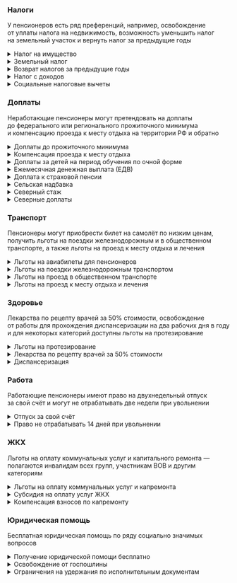 ﻿### Налоги

У пенсионеров есть ряд преференций, например, освобождение от уплаты налога на недвижимость, возможность уменьшить налог на земельный участок и вернуть налог за предыдущие годы

<details><summary>Налог на имущество</summary>
Налог на имущество — мужчины старше 60 лет и женщины 55 лет, освобождается от уплаты налога на недвижимость: жилые дома, квартиры, комнаты, гаражи или машино-место, хозпостройки площадью до 50 кв.м, помещения для работы. Льгота действует на один объект каждого вида ([ст. 407 Налогового кодекса РФ](http://www.consultant.ru/document/cons_doc_LAW_28165/2573b723f294419039974f75da8e928dfbe027c6/)).

<h4>Как получить</h4>

Для получения льготы по имущественному и земельному налогам обращаться в налоговый орган и собирать какие-либо документы не нужно. Инспекция сама пересчитает налог, исходя из данных, предоставляемых Социальным фондом (бывший ПФР) и Росреестром. По имущественным налогам уведомления вам просто не направят, а по земельному налогу, если участок больше 600 кв. м., сумма налога будет указана уже с учётом льготы.

Но если вы переживаете, что про вас забудут, можете подать заявление о представлении льготы в территориальный отдел Федеральной налоговой службы, в том числе через МФЦ или [«Личный кабинет налогоплательщика»](https://lkfl2.nalog.ru/lkfl/login).

</details>
<details><summary>Земельный налог</summary>
Земельный налог — мужчины старше 60 лет и женщины 55 лет могут уменьшить налог на земельный участок более 6 соток. Если площадь участка составляет не более 6 соток — налог взиматься не будет. Льготу получают участки, находящиеся в собственности, пользовании или пожизненном наследуемом владении ([п. 5 ст. 391 Налогового кодекса РФ](http://www.consultant.ru/document/cons_doc_LAW_28165/d36363d427eab17744e49ef6f68eae5481107a64/)).

<h4>Как получить</h4>

Чтобы рассчитать, сколько вам нужно заплатить налогов на имущество или земельный участок, воспользуйтесь [налоговым калькулятором](https://www.nalog.gov.ru/rn33/service/nalog_calc/). Потребуется выбрать вид налога и год, за который он начислен, а также ввести кадастровый номер объекта недвижимости (указан в документах на собственность).

Рассчитать, сколько вам придётся заплатить налог за землю с учётом льготного вычета можно по формуле:

Сумма налога (руб.) / площадь участка (кв.м.) х 600 кв. м.

<h4>Пример:</h4>

Белла Аркадьевна владеет участком площадью 10 соток, налог на который составляет 1 500 рублей. Таким образом, с учётом льготы, пенсионерке нужно будет уплатить 900 рублей (1 500 /1 000×600). Она сможет сэкономить 600 рублей.

</details>
<details><summary>Возврат налогов за предыдущие годы</summary>
Возврат налогов за предыдущие годы — если пенсионер купил жилой дом, квартиру, комнату или долю в них, земельный участок для ИЖС, на котором расположен дом или только планируется строительство, а также уплатил проценты по ипотеке на покупку или строительство жилья, то после уплаты налогов он сможет вычесть из своих доходов расходы на покупку этого жилья (налоговый вычет). Пенсионер может получить вычет за предшествующие три года или перенести его на будущие периоды ([ст. 220 Налогового кодекса РФ](http://www.consultant.ru/document/cons_doc_LAW_28165/62f621e5835790398a88f80270fe2cf0b3710b3c/#dst8426)).

<h4>Как получить</h4>

Для возврата налога необходимо направить в налоговую инспекцию, в том числе через МФЦ или [«Личный кабинет налогоплательщика»](https://lkfl2.nalog.ru/lkfl/login), пакет документов: заявление о предоставлении вычета, декларацию по форме 3-НДФЛ за те годы, за которые вы желаете вернуть налог. Кроме этого нужно приложить копии документа о собственности на купленную квартиру, дом или землю (выписка из ЕГРН), кредитного договора (если заключался), платёжных документов (банковские платёжки, расписка о получении денег продавцом и т. п.), пенсионная книжка или справка из ПФР о выходе на пенсию. Укажите реквизиты банковского счета (карты), куда нужно перечислить деньги. С мая 2021 года в некоторых случаях возможно получения вычета в упрощённом порядке, без подачи декларации и подтверждающих документов. Если вы подпадаете под эту категорию, то налоговая служба направит в ваш [«Личный кабинет налогоплательщика»](https://lkfl2.nalog.ru/lkfl/login) специальное сообщение. Самостоятельно обращаться в налоговую не требуется.

</details>
<details><summary>Налог с доходов</summary>
Налог с доходов — государство освобождает пенсионеров от уплаты налогов с некоторых доходов, например, с пенсий и социальных доплат к ним, пособий, а также стоимости путёвок и лечения, оплачиваемых работодателем, в том числе бывшим ([п.п.2, 9, 10, 28 Налогового кодекса РФ](http://www.consultant.ru/document/cons_doc_LAW_19671/)).

<h4>Как получить</h4>

За этой льготой обращаться никуда не нужно: пенсии и пособия освобождаются он налога автоматически, а освобождение стоимости путёвок и лечение оформляет работодатель.

</details>
<details><summary>Социальные налоговые вычеты</summary>
Социальные налоговые вычеты предоставляются при расходах на следующие цели: медицинские услуги и приобретение лекарств, обучение, физкультурно-оздоровительные услуги. Льготу можно получить и при несении указанных расходов на несовершеннолетних детей. Вернуть налог сможет только работающий пенсионер или получающий доход, облагаемый по ставке 13%. Вычет на лечение может оформить также работающий супруг или взрослые дети пенсионера, при несении ими таких расходов.
Социальный вычет предоставляется в размере произведенных расходов, но не более 120 000 рублей за календарный год по всем видам социальных вычетов. Таким образом, максимальный возврат составит 15 600 рублей. Исключение составляет вычет на обучение детей (50 000 рублей в год на каждого ребёнка для обоих родителей), и дорогостоящее лечение, которое не ограничивается какими-либо пределами. Они не суммируется с другими вычетами. Денежная льгота.

<h4>Как получить</h4>

Для возврата налога необходимо направить в налоговую инспекцию, в том числе через МФЦ или [«Личный кабинет налогоплательщика»](https://lkfl2.nalog.ru/lkfl/login), пакет документов: заявление о предоставлении вычета, декларацию по форме 3-НДФЛ за те годы, за которые вы желаете вернуть налог, копию договора с лечебной, образовательной или физкультурно-оздоровительной организацией, копии платёжных документов. Укажите реквизиты банковского счета (карты), куда нужно перечислить деньги.
</details>

### Доплаты

Неработающие пенсионеры могут претендовать на доплаты до федерального или регионального прожиточного минимума и компенсацию проезда к месту отдыха на территории РФ и обратно

<details><summary>Доплаты до прожиточного минимума</summary>
Неработающим пенсионерам, общая сумма материального обеспечения которых не достигает величины прожиточного минимума пенсионера в регионе (ПМП), устанавливается социальная доплата к пенсии до этой величины: региональная, если ПМП выше общефедерального, за счёт средств органов социальной защиты населения, а если ниже – федеральная доплата, выплачиваемая Социальным фондом (бывший ПФР).

<h4>Как получить</h4>

Доплата назначается автоматически, по данным выплатного дела о размере пенсии ([ст. 12.1 Федерального закона «О государственной социальной помощи»](http://www.consultant.ru/document/cons_doc_LAW_23735/03e27b76748b53d990891855fe3ae4c9819e6d05/)).

</details>
<details><summary>Компенсация проезда к месту отдыха</summary>
Компенсация проезда к месту отдыха на территории РФ и обратно — на эту компенсацию, один раз в два года, имеют право неработающие пенсионеры, которые получают страховую пенсию по старости или инвалидности и проживают в районах Крайнего Севера и приравненных к ним местностях (ст. 34 Федерального закона «О государственных гарантиях и компенсациях для лиц, работающих и проживающих в районах Крайнего Севера и приравненных к ним местностях»).

<h4>Как получить</h4>

Оформить льготу можно в Социальном фонде (бывший ПФР): до поездки — выдадут специальные талоны, по которым оформляются бесплатные билеты, либо после поездки — выплачивается денежная компенсация на основании проездных документов. Денежная или неденежная льгота, в зависимости от оформления до или после поездки.

</details>
<details><summary>Доплаты за детей на период обучения по очной форме</summary>
Доплаты за детей, которым не исполнилось 18 лет, либо совершеннолетних до 23 лет на период обучения по очной форме; внуков, братьев и сестёр, этого возраста, при отсутствии родителей, которые должны их содержать, а также родителей и супруга, если они достигли пенсионного возраста либо имеют инвалидность.

<h4>Как получить</h4>

Если на содержании пенсионера находятся нетрудоспособные члены семьи, пенсия выплачивается в повышенном размере. Доплата составляет 1/3 суммы фиксированной выплаты к страховой пенсии на каждого иждивенца, но не более чем на трёх.

Для оформления доплаты необходимо обращаться в Социальный фонд (бывший ПФР).

</details>
<details><summary>Ежемесячная денежная выплата (ЕДВ)</summary>
Ежемесячная денежная выплата (ЕДВ) — ветеранам ВОВ и боевых действий, бывшим несовершеннолетним узникам фашизма, инвалидам, лицам, пострадавшим от катастрофы на Чернобыльской АЭС и другим категориям. Размер ЕДВ зависит от льготной категории. Некоторые ЕДВ предоставляются автоматически (например, по инвалидности).

<h4>Как получить</h4>

Для назначения остальных необходимо обратиться в ПФР (за федеральными) или отдел соцзащиты (за региональными).

Обратите внимание: пенсионер имеет право на выплату ЕДВ только по одному из оснований, федеральному или региональному (исключение составляют «чернобыльцы»).

</details>
<details><summary>Доплата к страховой пенсии</summary>
Доплата к страховой пенсии – при достижении возраста 80 лет, а также установлении инвалидности 1 группы размер страховой пенсии увеличивается на размер фиксированной выплаты к страховой пенсии. Доплата устанавливается только по одному их оснований.

<h4>Как получить</h4>

Назначается Социальным фондом (бывший ПФР) автоматически, после достижения 80-летнего возраста или поступления данных об инвалидности.

</details>
<details><summary>Сельская надбавка</summary>
Сельская надбавка — бывшим работникам сельского хозяйства пенсия выплачивается в повышенном размере. Для её оформления необходимо иметь стаж в сельском хозяйстве по профессиям, включённым в список, не менее 30 лет. Доплата полагается только неработающим пенсионерам. Её размер составляет 25% фиксированной выплаты к страховой пенсии.

<h4>Как получить</h4>

Доплата назначается Социальным фондом (бывший ПФР) автоматически.

</details>
<details><summary>Северный стаж</summary>
Доплаты за северный стаж получают пенсионеры, отработавшие в районах Крайнего Севера не менее 15 лет, а в приравненных местностях – не менее 20 лет. За стаж на Крайнем Севере выплачивается 50% фиксированной выплаты к страховой пенсии, а на приравненных территориях – 30%. Такая доплата не зависит от места жительства пенсионера и сохраняется за ним при переезде.

<h4>Как получить</h4>

Доплаты за северный стаж назначаются Социальным фондом (бывший ПФР) автоматически.

</details>
<details><summary>Северные доплаты</summary>
Пенсионеры, проживающие на Крайнем Севере или приравненных местностях, получают доплату к пенсии в зависимости от районного коэффициента, установленного в месте проживания. При переезде в «несеверные» регионы выплаты прекращаются. Если пенсионер имеет право на доплаты в связи с северным стажем и проживанием на территории с повышенным коэффициентом, выплаты производятся только по одному из оснований, по выбору пенсионера.

<h4>Как получить</h4>

Назначаются Социальным фондом (бывший ПФР) автоматически.

</details>

### Транспорт

Пенсионеры могут приобрести билет на самолёт по низким ценам, получить льготы на поездки железнодорожным и в общественном транспорте, а также льготы на проезд к месту отдыха и лечения

<details><summary>Льготы на авиабилеты для пенсионеров</summary>
Льготы на авиабилеты для пенсионеров — государственные специальные программы предоставления субсидий авиакомпаниям. В рамках программы пенсионеры, а также мужчины старше 60 лет, женщины — 55 лет, могут приобрести билет на самолёт по низким ценам.

<h4>Как получить</h4>

Список авиакомпаний и маршрутов, по которым предоставляется льгота утверждается ежегодно ([Правила предоставления субсидий из федерального бюджета организациям воздушного транспорта в целях обеспечения доступности воздушных перевозок населению, утверждённые Постановление Правительства РФ](http://www.consultant.ru/document/cons_doc_LAW_292244/a04dba300f2c2f06904d5a339b1059b13afbf36f/)).

Билеты по льготным ценам приобретаются у авиакомпаний, участвующих в программе в текущем году.

</details>
<details><summary>Льготы на поездки железнодорожным транспортом</summary>
Льготы на поездки железнодорожным транспортом — инвалиды, участники ВОВ, ветераны боевых действий и инвалиды войны и члены их семей, блокадники имеют право на бесплатный проезд в пригородных электричках.

<h4>Как получить</h4>

Для приобретения билета, дающего право на бесплатный проезд, необходимо обратиться в кассу железнодорожного вокзала, предъявив документ, подтверждающий льготный статус.

</details>
<details><summary>Льготы на проезд в общественном транспорте</summary>
Льготы на проезд в общественном транспорте предоставляют местные и региональные власти. Тут может быть несколько вариантов: без платы за проезд, денежная компенсация проезда, льготные проездные или талоны на поездки.

<h4>Как получить</h4>

За оформлением необходимо обращаться в отдел соцзащиты.

Денежная или неденежная льгота, в зависимости от региона.

</details>
<details><summary>Льготы на проезд к месту отдыха и лечения</summary>
Льготы на проезд к месту отдыха и лечения — участникам ВОВ и ветеранам боевых действий, блокадникам и жителям осаждённого Севастополя, инвалидам, гражданам, подвергшимся радиации на Чернобыльской АЭС и Семипалатинском полигоне и др. Льгота предоставляется при поездках на железнодорожном, авиационном, водном и автомобильном транспорте.

<h4>Как получить</h4>

Обратиться в [Социальный фонд](https://sfr.gov.ru) (бывший ФСС) для получения именного талона (направления), по которому оформляются бесплатные билеты.

</details>

### Здоровье

Лекарства по рецепту врачей за 50% стоимости, освобождение от работы для прохождения диспансеризации на два рабочих дня в году и для некоторых категорий доступны льготы на протезирование

<details><summary>Льготы на протезирование</summary>
Льготы на протезирование — военным пенсионерам, Героям СССР и РФ, полным кавалерам ордена Славы, Героям Социалистического труда СССР, Героям Труда РФ, полным кавалерам ордена Трудовой Славы. Военным пенсионерам протезирование проводится в ведомственных медицинских учреждениях.

<h4>Как получить</h4>

Для получения льготы им нужно обращаться в органы пенсионного обеспечения своего ведомства (Минобороны, МВД. прокуратура и проч.). Остальным категориям льготникам должны обращаться в органы соцзащиты.

</details>
<details><summary>Лекарства по рецепту врачей за 50% стоимости</summary>
Лекарства по рецепту врачей за 50% стоимости могут приобрести пенсионеры, получающие пенсию по старости, инвалидности или по случаю потери кормильца в минимальных размерах.

<h4>Как получить</h4>

Для получения рецепта необходимо предъявить паспорт и справку из Социального фонда (бывший ПФР) в поликлинику, к которой вы прикреплены. Лечащий врач выпишет рецепт и сообщит, в какой аптеке вы сможете получить лекарство по нему. ([Приложение № 2 к Постановлению Правительства РФ № 890](http://www.consultant.ru/document/cons_doc_LAW_4208/a961b7ed73c85af1c8f4e9e0cd69400c17bef992/)).

</details>
<details><summary>Диспансеризация</summary>
Диспансеризация — на два рабочих дня в году пенсионеры и предпенсионеры освобождаются от работы для прохождения диспансеризации. На это время за ним сохраняется средняя заработная плата (ст. 185.1 Трудового кодекса РФ).

<h4>Как получить</h4>

Для предоставления этих дней необходимо обратиться с письменным заявлением к работодателю.

</details>

### Работа

Работающие пенсионеры имеют право на двухнедельный отпуск за свой счёт и могут не отрабатывать две недели при увольнении

<details><summary>Отпуск за свой счёт</summary>
Отпуск за свой счёт — работающие пенсионеры по старости имеют право на отпуск без сохранения заработной платы, продолжительностью до 14 дней в году, а пенсионеры с инвалидностью — до 60 календарных дней ([ст. 128 Трудового кодекса РФ](http://www.consultant.ru/document/cons_doc_LAW_34683/ac98e98a7f06d32e7efc3643733e00e94c4fb1b6/)).

<h4>Как получить</h4>

Для получения этих льгот необходимо обращаться к работодателю.

</details>
<details><summary>Право не отрабатывать 14 дней при увольнении </summary>
Право не отрабатывать 14 дней при увольнении по этому основанию впервые, даже если пенсия назначена несколько лет назад. Для этого в заявлении нужно указать причину увольнения «В связи с выходом на пенсию» ([ст. 80 Трудового кодекса РФ](http://www.consultant.ru/document/cons_doc_LAW_34683/aed7d03df679e3376974dadd131b899dc6966650/)).

<h4>Как получить</h4>

Для получения этих льгот необходимо обращаться к работодателю.

</details>

### ЖКХ

Льготы на оплату коммунальных услуг и капитального ремонта — полагаются инвалидам всех групп, участникам ВОВ и другим категориям

<details><summary>Льготы на оплату коммунальных услуг и капремонта </summary>
Льготы на оплату коммунальных услуг и капитального ремонта — компенсация половины стоимости расходов по ЖКУ полагается инвалидам всех групп, участникам ВОВ и труженикам тыла, блокадникам и участникам обороны Севастополя, чернобыльцам, ветеран боевых действий и инвалидам войны.

<h4>Как получить</h4>

Герои Советского Союза и РФ, Соцтруда, кавалеры ордена Трудовой Славы и члены их семей полностью освобождаются от оплаты «коммуналки».

За выплатой необходимо обращаться в отдел социальной защиты населения по месту своего жительства, в том числе через МФЦ.

</details>
<details><summary>Субсидия на оплату услуг ЖКХ</summary>
Субсидия на оплату услуг ЖКХ, если на «коммуналку» тратится больше определённой доли совокупного дохода всех членов семьи или одиноко проживающего гражданина. Конкретная величина устанавливается региональными властями, но не может быть выше 22% ([ст. 159 Жилищного кодекса РФ](http://www.consultant.ru/document/cons_doc_LAW_51057/49fabcd8c356663f3d47303ccb22709e00c1e7d0/)).

<h4>Как получить</h4>

За получением льготы необходимо обращаться в отдел социальной защиты населения по месту своего жительства или специально созданное для этих целей учреждение, в том числе через МФЦ.

Субсидия рассчитывается по специальной формуле, установленной [Постановлением Правительства РФ от 14.12.2005 г. 761 «О предоставлении субсидий на оплату жилого помещения и коммунальных услуг»](http://www.consultant.ru/document/cons_doc_LAW_45158/).

Размер субсидии определяется по формуле:

`С₁ = ССЖКУₚ×n-(МДДₚ/100)×Д `

<h4>Пример:</h4>

Белла Аркадьевна проживает одна в двухкомнатной квартире. Она получает пенсию 14 000 рублей, а на оплату «коммуналки» ежемесячно тратит 3 800 рублей. В органах соцзащиты она узнала, что ССЖКУₚ для её категории составляет 3 743 рубля, а МДДₚ в Нижегородской области, где живёт, пенсионерка, установлена 22%. Таким образом, Белла Аркадьевна может оформить субсидию на сумму 663 рубля.

`3743 × 1 — 22 / 100 × 14000`

Несмотря на то, что составляющие формулы есть в открытом доступе в Интернете, а также их можно узнать, обратившись в органы соцзащиты, рассчитать размер субсидии может быть непросто. На помощь вам придут специальные калькуляторы субсидий, которые есть на многих региональных сайтах органов соцзащиты. Но помните, что необходимо использовать калькулятор именно своего региона. Другие вам не подойдут, поскольку там действуют другие региональные стандарты.

Также о доступности для вас данной льготы вы можете уточнить, непосредственно обратившись в органы социальной защиты населения.

</details>
<details><summary>Компенсация взносов по капремонту</summary>
Компенсация 50% расходов на оплату взносов по капремонту по достижению 70 лет, а после 80 лет — расходы компенсируют полностью. ([ч. 2.1 ст. 169 Жилищного кодекса РФ](http://www.consultant.ru/document/cons_doc_LAW_51057/cc9137589dd15d74afed9cc942fe2ce69987516b/)).

<h4>Как получить</h4>

Льготу могут получить неработающие пенсионеры, проживающие одни или с другими родственниками, достигшими пенсионного возраста (60 лет мужчины, 55 — женщины) или инвалидами 1, 2 группы, которые также не работают.

Автоматически после достижения установленного возраста льгота не назначается.

Для её получения необходимо сначала оплатить капремонт полностью, а затем обратиться с заявлением о возврате в отдел соцзащиты.

Льгота вводится региональным законом. На сегодняшний день она установлена для пенсионеров старшего возраста во всех субъектах РФ.

Обратите внимание: возвращается не вся сумма взносов, уплаченная пенсионером. Компенсация рассчитывается исходя из минимального размера взноса на капремонт на один кв.м общей площади жилого помещения в месяц и размера регионального стандарта нормативной площади жилого помещения, используемой для расчёта субсидий.

Эти значения устанавливаются самостоятельно региональными властями и различаются в разных субъектах РФ. Узнать их можно в органах соцзащиты.

Размер компенсации можно рассчитать по формуле:

— для пенсионеров старше 70 лет: МВКр х РРСНПжп х 50%

— для пенсионеров старше 80 лет: МВКр х РРСНПжп х 100%, где

— МВКр — минимальный взнос на капремонт, установленный в регионе на текущий год,

— РРСНПжп — размер регионального стандарта нормативной площади.

<h4>Пример:</h4>

Белла Львовна проживает в Нижнем Новгороде одна в двухкомнатной квартире, площадью 52 кв. м. Через несколько месяцев Бёлле Львовне исполняется 70 лет. Чтобы рассчитать, сколько она сможет экономить, она узнал в отделе соцзащиты, что на 2021 год минимальный взнос на капремонт установлен в 6,55 рублей/кв.м., а региональный стандарт площади для неё составит 33 кв. м.

Размер компенсации составит 108,08 рублей (33 кв. м. х 6,55×50%)

</details>

### Юридическая помощь

Бесплатная юридическая помощь по ряду социально значимых вопросов

<details><summary>Получение юридической помощи бесплатно</summary>
Получение юридической помощи бесплатно — малоимущим с доходом меньше прожиточного минимума, инвалидам 1 и 2 группы, а также людям пожилого возраста и инвалидам постоянно проживающим в организациях социального обслуживания. Юридическая помощь оказывается по ряду социально значимых вопросов ([Федеральный закон «О бесплатной юридический помощи в РФ»](http://www.consultant.ru/document/cons_doc_LAW_121887/)).

<h4>Как получить</h4>

За получением бесплатной юридической помощи необходимо обращаться к адвокатам или юристам, которые участвуют в системе оказания бесплатной юридической помощи в вашем регионе. Их контактные данные можно узнать на [сайте Министерства юстиции РФ](https://minjust.gov.ru/ru/) в подразделе своего региона, адвокатской палате или отделе соцзащиты.

<h4>Пример:</h4>

На 2021 год средний размер пенсии по старости неработающих пенсионеров составляет 17 536 рублей. Уже знакомая нам Белла Аркадьевна из Нижнего Новгорода получает пенсию 14 000 рублей. Она пользуется налоговыми льготами, которые предоставляются автоматически, и экономит на них 1000 рублей (600 рублей на земельном налоге и 400 рублей на налоге за квартиру).

Также она подала заявление и все необходимые документы в отдел соцзащиты и оформила субсидию на оплату услуг ЖКУ, и теперь она ежемесячно получает 663 рубля на оплату «коммуналки». Белла Аркадьевна летала в гости к дочери в Калининград по льготному субсидированному билету для пенсионеров, на чём сэкономила 3 800 рублей. Через несколько месяцев пенсионерке исполниться 70 лет, и она сможет экономить на взносах на капитальный ремонт 108,08 рублей каждый месяц.

</details>
<details><summary>Освобождение от госпошлины</summary>
Освобождение от госпошлины при подаче исковых заявлений в суд к Пенсионному фонду России, негосударственным пенсионным фондам, а также государственным органам, осуществляющим пенсионное обеспечение военных пенсионеров. Льгота предусмотрена на всех стадиях рассмотрения дела, в том числе при подаче апелляционных и кассационных жалоб ([п.п. 5 п. 2 и п. 3 ст. 333.36 Налогового кодекса Российской Федерации](http://www.consultant.ru/document/cons_doc_LAW_28165/61fdaaad02ecf7772dc9e0331d21c7ddc3323d4f/#dst1282)).

<h4>Как получить</h4>

Льгота распространяется на иски имущественного характера (т.е. о взыскании денежных средств, например, невыплаченной или выплаченной не в полном объёме пенсии), с ценой до 1 миллиона рублей.

За получение льготы нужно обращаться в суд, куда подаётся иск, апелляционная и кассационная жалоба.

</details>
<details><summary>Ограничения на удержания по исполнительным документам</summary>
Должнику при удержании из зарплаты или пенсии по исполнительным документам (судебный приказ, исполнительный лист) сохраняется необходимый для жизни минимум. Неприкосновенным для взыскания по долгам признаётся ежемесячный доход в размере прожиточного минимума трудоспособного населения в целом по РФ. Если в регионе проживания должника прожиточный минимум, установленный для пенсионера, выше общефедерального, неприкосновенной будет эта сумма (касается столичных и «северных» регионов). Указанный порядок не распространяется на имеющих задолженности по алиментам, возмещению вреда, причинённого здоровью, ущерба от преступлений ([п. 5.1 ст. 69 Федерального закона от 02.10.2007 № 229-ФЗ «Об исполнительном производстве»](https://www.consultant.ru/document/cons_doc_LAW_71450/0fe3c35b51500a073306f9833bb38c1fc21356a6/)).

<h4>Как получить</h4>

Обратиться к судебному приставу, ведущему исполнительное производство, с заявлением о сохранении пенсии, зарплаты или иных доходов ежемесячно в размере прожиточного минимума прожиточного минимума трудоспособного населения в целом по Российской Федерации (либо прожиточного минимума пенсионера в регионе).

</details>













